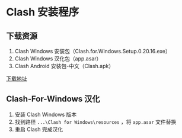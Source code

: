 # Clash 安装程序

## 下载资源
1. Clash Windows 安装包（Clash.for.Windows.Setup.0.20.16.exe）
2. Clash Windows 汉化包（app.asar）
3. Clash Android 安装包-中文（Clash.apk）

[下载地址](https://github.com/hai-zou/clash/releases)

## Clash-For-Windows 汉化
1. 安装 Clash Windows 版本
2. 找到路径 `...\Clash for Windows\resources` ，将 `app.asar` 文件替换
3. 重启 Clash 完成汉化

